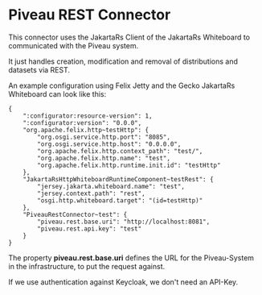 # Piveau REST Connector

This connector uses the JakartaRs Client of the JakartaRs Whiteboard to communicated with the Piveau system.

It just handles creation, modification and removal of distributions and datasets via REST.

An example configuration using Felix Jetty and the Gecko JakartaRs Whiteboard can look like this:

```
{
	":configurator:resource-version": 1,
	":configurator:version": "0.0.0",
	"org.apache.felix.http~testHttp": {
		"org.osgi.service.http.port": "8085",
		"org.osgi.service.http.host": "0.0.0.0",
		"org.apache.felix.http.context_path": "test/",
		"org.apache.felix.http.name": "test",
		"org.apache.felix.http.runtime.init.id": "testHttp"
	},  
	"JakartaRsHttpWhiteboardRuntimeComponent~testRest": {
		"jersey.jakarta.whiteboard.name": "test",
		"jersey.context.path": "rest",
		"osgi.http.whiteboard.target": "(id=testHttp)"
	},
	"PiveauRestConnector~test": {
		"piveau.rest.base.uri": "http://localhost:8081",
		"piveau.rest.api.key": "test"
	}
}
```

The property **piveau.rest.base.uri** defines the URL for the Piveau-System in the infrastructure, to put the request against.

If we use authentication against Keycloak, we don't need an API-Key.